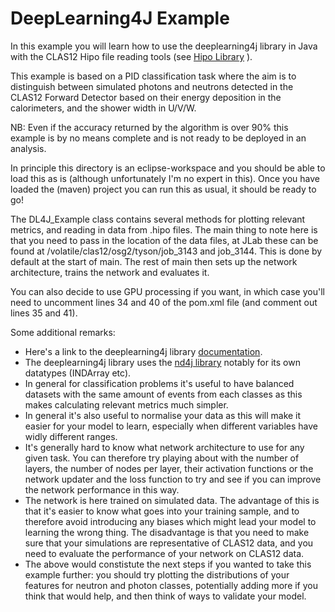 # DeepLearning4J Example

In this example you will learn how to use the deeplearning4j library in Java with the CLAS12 Hipo file reading tools (see [Hipo Library](https://github.com/gavalian/hipo) ). 

This example is based on a PID classification task where the aim is to distinguish between simulated photons and neutrons detected in the CLAS12 Forward Detector based on their energy deposition in the calorimeters, and the shower width in U/V/W. 

NB: Even if the accuracy returned by the algorithm is over 90% this example is by no means complete and is not ready to be deployed in an analysis.

In principle this directory is an eclipse-workspace and you should be able to load this as is (although unfortunately I'm no expert in this). Once you have loaded the (maven) project you can run this as usual, it should be ready to go!

The DL4J_Example class contains several methods for plotting relevant metrics, and reading in data from .hipo files. The main thing to note here is that you need to pass in the location of the data files, at JLab these can be found at /volatile/clas12/osg2/tyson/job_3143 and job_3144. This is done by default at the start of main. The rest of main then sets up the network architecture, trains the network and evaluates it. 

You can also decide to use GPU processing if you want, in which case you'll need to uncomment lines 34 and 40 of the pom.xml file (and comment out lines 35 and 41).

Some additional remarks:
- Here's a link to the deeplearning4j library  [documentation](https://deeplearning4j.konduit.ai/).
- The deeplearning4j library uses the [nd4j library](https://deeplearning4j.konduit.ai/nd4j/overview) notably for its own datatypes (INDArray etc).
- In general for classification problems it's useful to have balanced datasets with the same amount of events from each classes as this makes calculating relevant metrics much simpler.
- In general it's also useful to normalise your data as this will make it easier for your model to learn, especially when different variables have widly different ranges.
- It's generally hard to know what network architecture to use for any given task. You can therefore try playing about with the number of layers, the number of nodes per layer, their activation functions or the network updater and the loss function to try and see if you can improve the network performance in this way.
- The network is here trained on simulated data. The advantage of this is that it's easier to know what goes into your training sample, and to therefore avoid introducing any biases which might lead your model to learning the wrong thing. The disadvantage is that you need to make sure that your simulations are representative of CLAS12 data, and you need to evaluate the performance of your network on CLAS12 data.
- The above would constistute the next steps if you wanted to take this example further: you should try plotting the distributions of your features for neutron and photon classes, potentially adding more if you think that would help, and then think of ways to validate your model.
